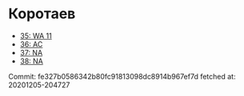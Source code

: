 # Коротаев
- [35: WA 11](35.md)
- [36: AC](36.md)
- [37: NA](37.md)
- [38: NA](38.md)

Commit: fe327b0586342b80fc91813098dc8914b967ef7d
 fetched at: 20201205-204727
